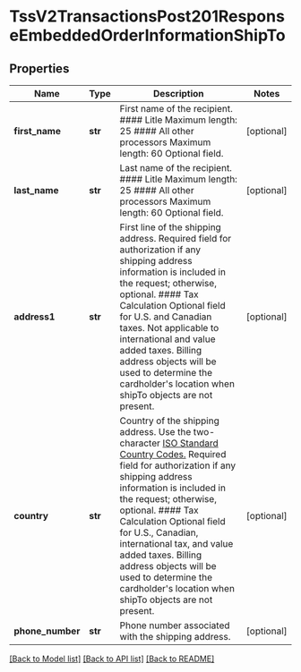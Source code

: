 # TssV2TransactionsPost201ResponseEmbeddedOrderInformationShipTo

## Properties
Name | Type | Description | Notes
------------ | ------------- | ------------- | -------------
**first_name** | **str** | First name of the recipient.  #### Litle Maximum length: 25  #### All other processors Maximum length: 60  Optional field.  | [optional] 
**last_name** | **str** | Last name of the recipient.  #### Litle Maximum length: 25  #### All other processors Maximum length: 60  Optional field.  | [optional] 
**address1** | **str** | First line of the shipping address.  Required field for authorization if any shipping address information is included in the request; otherwise, optional.  #### Tax Calculation Optional field for U.S. and Canadian taxes. Not applicable to international and value added taxes. Billing address objects will be used to determine the cardholder&#39;s location when shipTo objects are not present.  | [optional] 
**country** | **str** | Country of the shipping address. Use the two-character [ISO Standard Country Codes.](http://apps.cybersource.com/library/documentation/sbc/quickref/countries_alpha_list.pdf)  Required field for authorization if any shipping address information is included in the request; otherwise, optional.  #### Tax Calculation Optional field for U.S., Canadian, international tax, and value added taxes. Billing address objects will be used to determine the cardholder&#39;s location when shipTo objects are not present.  | [optional] 
**phone_number** | **str** | Phone number associated with the shipping address. | [optional] 

[[Back to Model list]](../README.md#documentation-for-models) [[Back to API list]](../README.md#documentation-for-api-endpoints) [[Back to README]](../README.md)


